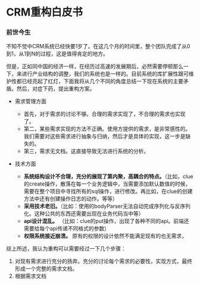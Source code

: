 # CRM重构白皮书


### 前世今生

不知不觉中CRM系统已经快要1岁了。在这几个月的时间里，整个团队完成了从0到1，从1到N的过程，这是值得肯定的地方。

但是，正如同中国的经济一样，在经历过高速的发展期后，必然需要停顿那么一下，来进行产业结构的调整，我们的系统也是一样的。目前系统的库扩展性跟可维护性都已经亮起了红灯，下面我将从几个不同的角度总结一下现在系统的主要矛盾。然后，对症下药，提出重构方案。

* 需求管理方面
	*  首先，对于需求的讨论不够。合理的需求实现了，不合理的需求也实现了。
	*  第二，某些需求实现的方法不正确。使用方提供的需求，是非常感性的。我们需要对这些需求进行抽象与归纳，然后才是具体的实现，这一步是缺失的。
	*  第三，需求无文档。这直接导致无法进行系统的分析。

* 技术方面
	* __系统结构设计不合理，充分的展现了第内聚，高耦合的特点。__（比如，clue的create操作，散落在每一个业务逻辑中，当需要添加默认数值的时候，需要在整个项目中寻找所有的sql操作，进行修改。再比如，在clue的创建方法中还有创建操作日志的动作。等等）
	* __采用技术老旧。__（比如：使用的bodyParser无法自动完成序列化与反序列化。这种公共的东西还需要出现在业务代码当中等）
	* __api设计混乱。__ （比如：clue的put操作，出现了各种不同的api。前端还需要给每个api传递不同格式的参数）
	* __权限系统接近崩溃。__ 原有的权限的设计依然不能满足现有的也无需求，

综上所述，我认为重构可以需要经过一下几个步骤：  

1. 对现有需求进行充分的扬弃。充分的讨论每个需求的必要性，实现方式，最终形成一个完整的需求文档。
2. 根据需求文档

